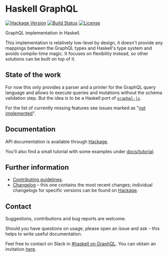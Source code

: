 # Haskell GraphQL

[![Hackage Version](https://img.shields.io/hackage/v/graphql.svg)](https://hackage.haskell.org/package/graphql)
[![Build Status](https://semaphoreci.com/api/v1/belka-ew/graphql/branches/master/badge.svg)](https://semaphoreci.com/belka-ew/graphql)
[![License](https://img.shields.io/badge/license-BSD--3--Clause-blue.svg)](https://raw.githubusercontent.com/caraus-ecms/graphql/master/LICENSE)

GraphQL implementation in Haskell.

This implementation is relatively low-level by design, it doesn't provide any
mappings between the GraphQL types and Haskell's type system and avoids
compile-time magic. It focuses on flexibility instead, so other solutions can
be built on top of it.

## State of the work

For now this only provides a parser and a printer for the GraphQL query
language and allows to execute queries and mutations without the schema
validation step. But the idea is to be a Haskell port of
[`graphql-js`](https://github.com/graphql/graphql-js).

For the list of currently missing features see issues marked as
"[not implemented](https://github.com/caraus-ecms/graphql/labels/not%20implemented)".

## Documentation

API documentation is available through
[Hackage](https://hackage.haskell.org/package/graphql).

You'll also find a small tutorial with some examples under
[docs/tutorial](https://github.com/caraus-ecms/graphql/tree/master/docs/tutorial).

## Further information

- [Contributing guidelines](CONTRIBUTING.md).
- [Changelog](CHANGELOG.md) – this one contains the most recent changes; 
  individual changelogs for specific versions can be found on
  [Hackage](https://hackage.haskell.org/package/graphql).

## Contact

Suggestions, contributions and bug reports are welcome.

Should you have questions on usage, please open an issue and ask – this helps
to write useful documentation.

Feel free to contact on Slack in [#haskell on
GraphQL](https://graphql.slack.com/messages/haskell/). You can obtain an
invitation [here](https://graphql-slack.herokuapp.com/).
